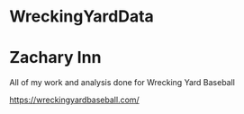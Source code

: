 # WreckingYardData
# Zachary Inn

All of my work and analysis done for Wrecking Yard Baseball

https://wreckingyardbaseball.com/
